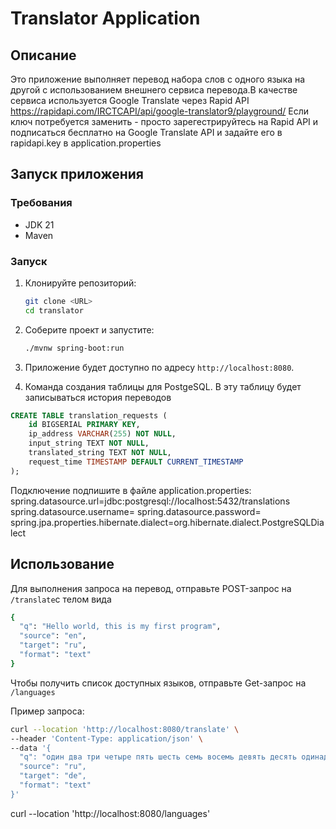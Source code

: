 # Translator Application

## Описание
Это приложение выполняет перевод набора слов с одного языка на другой с использованием внешнего сервиса перевода.В качестве сервиса используется Google Translate через Rapid API https://rapidapi.com/IRCTCAPI/api/google-translator9/playground/
Если ключ потребуется заменить - просто зарегестрируйтесь на Rapid API и подписаться бесплатно на  Google Translate API  и задайте его в rapidapi.key в application.properties
## Запуск приложения

### Требования
- JDK 21
- Maven

### Запуск
1. Клонируйте репозиторий:
    ```sh
    git clone <URL>
    cd translator
    ```

2. Соберите проект и запустите:
    ```sh
    ./mvnw spring-boot:run
    ```

3. Приложение будет доступно по адресу `http://localhost:8080`.
4. Комaнда создания таблицы для PostgeSQL. В эту таблицу будет записываться история переводов
```sql
CREATE TABLE translation_requests (
    id BIGSERIAL PRIMARY KEY,
    ip_address VARCHAR(255) NOT NULL,
    input_string TEXT NOT NULL,
    translated_string TEXT NOT NULL,
    request_time TIMESTAMP DEFAULT CURRENT_TIMESTAMP
);
```
Подключение подпишите в файле application.properties:
spring.datasource.url=jdbc:postgresql://localhost:5432/translations
spring.datasource.username=
spring.datasource.password=
spring.jpa.properties.hibernate.dialect=org.hibernate.dialect.PostgreSQLDialect
## Использование
Для выполнения запроса на перевод, отправьте POST-запрос на `/translate`с телом вида
```sh
{
  "q": "Hello world, this is my first program",
  "source": "en",
  "target": "ru",
  "format": "text"
}
```
Чтобы получить список доступных языков, отправьте Get-запрос на `/languages`

Пример запроса:
```sh
curl --location 'http://localhost:8080/translate' \
--header 'Content-Type: application/json' \
--data '{
  "q": "один два три четыре пять шесть семь восемь девять десять одинадцать двенадцать тринадцать четырнадцать пятнадцать шеснадцать семнадцать восемнадцать девятнадцать двадцать",
  "source": "ru",
  "target": "de",
  "format": "text"
}'
```

curl --location 'http://localhost:8080/languages'
